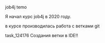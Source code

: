 job4j temo

Я начал курс job4j в 2020 году.

в курсе производилась работа с ветками git

task_124176
Создания ветки в IDE!!